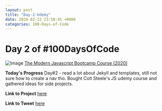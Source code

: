```yaml
---
layout: post
title: "Day-2-Udemy"
date: 2020-02-22 23:50:45 +0000
categories: 100-Days-of-Code
---
```


# Day 2 of #100DaysOfCode
![Image](https://about.udemy.com/wp-content/uploads/2016/07/about-default.png)
[The Modern Javascript Bootcamp Course (2020)](https://www.udemy.com/course/javascript-beginners-complete-tutorial/)
<br/>

**Today's Progress**
Day#2 - read a lot about Jekyll and templates, still not sure how to create a nav tho. Bought Colt Steele's JS udemy course and gathered ideas for side projects.
<br/>

**Link to Project**
[here](https://prototowb.github.io)
<br/>

**Link to Tweet**
[here](https://twitter.com/prototowb/status/1231351298940903429)

